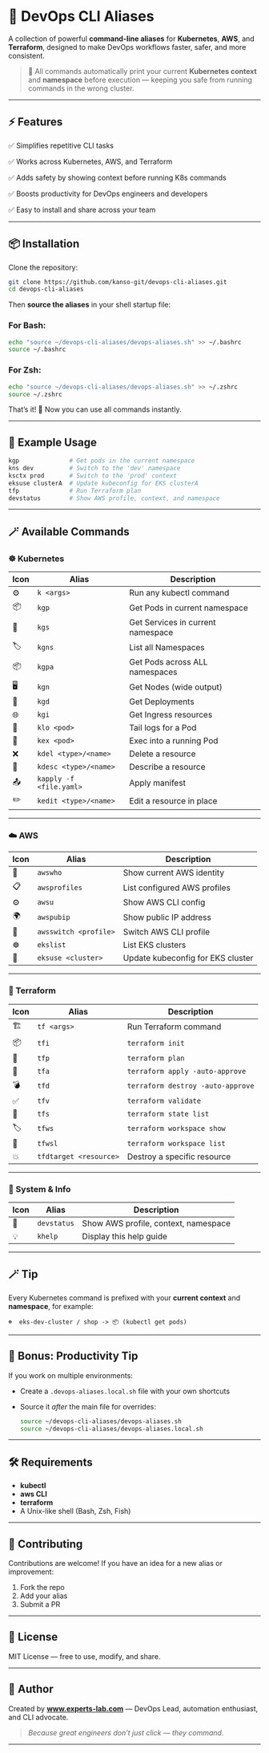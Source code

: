 # 🚀 DevOps CLI Aliases

A collection of powerful **command-line aliases** for **Kubernetes**, **AWS**, and **Terraform**, designed to make DevOps workflows faster, safer, and more consistent.

> 🧠 All commands automatically print your current **Kubernetes context** and **namespace** before execution — keeping you safe from running commands in the wrong cluster.

---

## ⚡ Features

✅ Simplifies repetitive CLI tasks

✅ Works across Kubernetes, AWS, and Terraform

✅ Adds safety by showing context before running K8s commands

✅ Boosts productivity for DevOps engineers and developers

✅ Easy to install and share across your team

---

## 📦 Installation

Clone the repository:

```bash
git clone https://github.com/kanso-git/devops-cli-aliases.git
cd devops-cli-aliases
```

Then **source the aliases** in your shell startup file:

### For Bash:

```bash
echo "source ~/devops-cli-aliases/devops-aliases.sh" >> ~/.bashrc
source ~/.bashrc
```

### For Zsh:

```bash
echo "source ~/devops-cli-aliases/devops-aliases.sh" >> ~/.zshrc
source ~/.zshrc
```

That’s it! 🎉
Now you can use all commands instantly.

---

## 🧩 Example Usage

```bash
kgp              # Get pods in the current namespace
kns dev          # Switch to the 'dev' namespace
ksctx prod       # Switch to the 'prod' context
eksuse clusterA  # Update kubeconfig for EKS clusterA
tfp              # Run Terraform plan
devstatus        # Show AWS profile, context, and namespace
```

---

## 🪄 Available Commands

### ☸️ Kubernetes

| Icon | Alias                   | Description                       |
| ---- | ----------------------- | --------------------------------- |
| ⚙️   | `k <args>`              | Run any kubectl command           |
| 📦   | `kgp`                   | Get Pods in current namespace     |
| 🔌   | `kgs`                   | Get Services in current namespace |
| 🏷️   | `kgns`                  | List all Namespaces               |
| 📦   | `kgpa`                  | Get Pods across ALL namespaces    |
| 🖥️   | `kgn`                   | Get Nodes (wide output)           |
| 🚀   | `kgd`                   | Get Deployments                   |
| 🌐   | `kgi`                   | Get Ingress resources             |
| 📜   | `klo <pod>`             | Tail logs for a Pod               |
| 🔧   | `kex <pod>`             | Exec into a running Pod           |
| ❌   | `kdel <type>/<name>`    | Delete a resource                 |
| 🔎   | `kdesc <type>/<name>`   | Describe a resource               |
| 📤   | `kapply -f <file.yaml>` | Apply manifest                    |
| ✏️   | `kedit <type>/<name>`   | Edit a resource in place          |

---

### ☁️ AWS

| Icon | Alias                 | Description                       |
| ---- | --------------------- | --------------------------------- |
| 👤   | `awswho`              | Show current AWS identity         |
| 📋   | `awsprofiles`         | List configured AWS profiles      |
| ⚙️   | `awsu`                | Show AWS CLI config               |
| 🌍   | `awspubip`            | Show public IP address            |
| 🔄   | `awsswitch <profile>` | Switch AWS CLI profile            |
| ☸️   | `ekslist`             | List EKS clusters                 |
| 🔄   | `eksuse <cluster>`    | Update kubeconfig for EKS cluster |

---

### 🧱 Terraform

| Icon | Alias                  | Description                       |
| ---- | ---------------------- | --------------------------------- |
| 🏗️   | `tf <args>`            | Run Terraform command             |
| 📦   | `tfi`                  | `terraform init`                  |
| 🧩   | `tfp`                  | `terraform plan`                  |
| 🚀   | `tfa`                  | `terraform apply -auto-approve`   |
| 💣   | `tfd`                  | `terraform destroy -auto-approve` |
| ✅   | `tfv`                  | `terraform validate`              |
| 📜   | `tfs`                  | `terraform state list`            |
| 🏷️   | `tfws`                 | `terraform workspace show`        |
| 📂   | `tfwsl`                | `terraform workspace list`        |
| 💥   | `tfdtarget <resource>` | Destroy a specific resource       |

---

### 🧾 System & Info

| Icon | Alias       | Description                          |
| ---- | ----------- | ------------------------------------ |
| 🧾   | `devstatus` | Show AWS profile, context, namespace |
| 💡   | `khelp`     | Display this help guide              |

---

## 🪄 Tip

Every Kubernetes command is prefixed with your **current context** and **namespace**, for example:

```
☸️  eks-dev-cluster / shop -> 📦 (kubectl get pods)
```

---

## 🧠 Bonus: Productivity Tip

If you work on multiple environments:

* Create a `.devops-aliases.local.sh` file with your own shortcuts
* Source it *after* the main file for overrides:

  ```bash
  source ~/devops-cli-aliases/devops-aliases.sh
  source ~/devops-cli-aliases/devops-aliases.local.sh
  ```

---

## 🛠️ Requirements

* **kubectl**
* **aws CLI**
* **terraform**
* A Unix-like shell (Bash, Zsh, Fish)

---

## 🤝 Contributing

Contributions are welcome!
If you have an idea for a new alias or improvement:

1. Fork the repo
2. Add your alias
3. Submit a PR

---

## 📜 License

MIT License — free to use, modify, and share.

---

## 🌟 Author

Created by **www.experts-lab.com** — DevOps Lead, automation enthusiast, and CLI advocate.

> *Because great engineers don’t just click — they command.*

---
